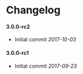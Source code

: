 # Changelog

#### 3.0.0-rc2

* Initial commit *2017-10-03*


#### 3.0.0-rc1

* Initial commit *2017-09-23*
